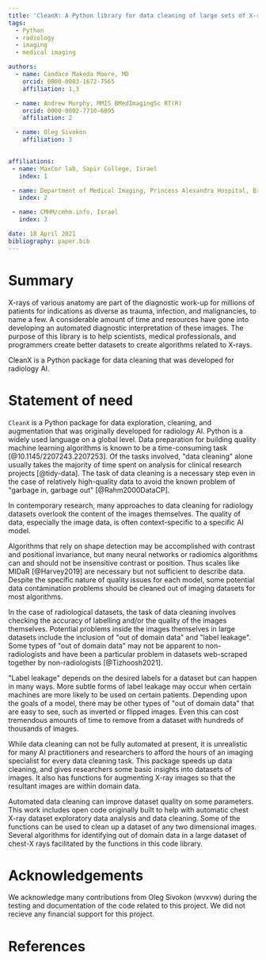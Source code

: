 ```yaml
---
title: 'CleanX: A Python library for data cleaning of large sets of X-rays'
tags:
  - Python
  - radiology
  - imaging
  - medical imaging

authors:
  - name: Candace Makeda Moore, MD
    orcid: 0000-0003-1672-7565
    affiliation: 1,3

  - name: Andrew Murphy, MMIS BMedImagingSc RT(R)
    orcid: 0000-0002-7710-6095
    affiliation: 2    

  - name: Oleg Sivokon
    affiliation: 3  
     

affiliations:
 - name: MaxCor lab, Sapir College, Israel
   index: 1

 - name: Department of Medical Imaging, Princess Alexandra Hospital, Brisbane, QLD, Australia
   index: 2   

 - name: CMHM/cmhm.info, Israel
   index: 3   

date: 18 April 2021
bibliography: paper.bib
---
```


# Summary


X-rays of various anatomy are part of the diagnostic work-up for
millions of patients for indications as diverse as trauma, infection,
and malignancies, to name a few.  A considerable amount of time and
resources have gone into developing an automated diagnostic
interpretation of these images. The purpose of this library is to help
scientists, medical professionals, and programmers create better
datasets to create algorithms related to X-rays.

CleanX is a Python package for data cleaning that was developed for
radiology AI.


# Statement of need

`CleanX` is a Python package for data exploration, cleaning, and
augmentation that was originally developed for radiology AI.  Python
is a widely used language on a global level.  Data preparation for
building quality machine learning algorithms is known to be a
time-consuming task [@10.1145/2207243.2207253].  Of the tasks
involved, "data cleaning" alone usually takes the majority of time
spent on analysis for clinical research projects [@tidy-data].  The
task of data cleaning is a necessary step even in the case of
relatively high-quality data to avoid the known problem of "garbage
in, garbage out" [@Rahm2000DataCP].

In contemporary research, many approaches to data cleaning for
radiology datasets overlook the content of the images themselves.  The
quality of data, especially the image data, is often context-specific
to a specific AI model.

Algorithms that rely on shape detection may be accomplished with
contrast and positional invariance, but many neural networks or
radiomics algorithms can and should not be insensitive contrast or
position.  Thus scales like MIDaR [@Harvey2019] are necessary but not
sufficient to describe data.  Despite the specific nature of quality
issues for each model, some potential data contamination problems
should be cleaned out of imaging datasets for most algorithms.

In the case of radiological datasets, the task of data cleaning
involves checking the accuracy of labelling and/or the quality of the
images themselves.  Potential problems inside the images themselves in
large datasets include the inclusion of "out of domain data" and
"label leakage".  Some types of "out of domain data" may not be
apparent to non-radiologists and have been a particular problem in
datasets web-scraped together by non-radiologists [@Tizhoosh2021].

"Label leakage" depends on the desired labels for a dataset but can
happen in many ways.  More subtle forms of label leakage may occur
when certain machines are more likely to be used on certain patients.
Depending upon the goals of a model, there may be other types of "out
of domain data" that are easy to see, such as inverted or flipped
images.  Even this can cost tremendous amounts of time to remove from
a dataset with hundreds of thousands of images.

While data cleaning can not be fully automated at present, it is
unrealistic for many AI practitioners and researchers to afford the
hours of an imaging specialist for every data cleaning task.  This
package speeds up data cleaning, and gives researchers some basic
insights into datasets of images.  It also has functions for
augmenting X-ray images so that the resultant images are within domain
data.

Automated data cleaning can improve dataset quality on some
parameters.  This work includes open code originally built to help
with automatic chest X-ray dataset exploratory data analysis and data
cleaning.  Some of the functions can be used to clean up a dataset of
any two dimensional images.  Several algorithms for identifying out of
domain data in a large dataset of chest-X rays facilitated by the
functions in this code library.


# Acknowledgements

We acknowledge many contributions from Oleg Sivokon (wvxvw) during the
testing and documentation of the code related to this project. We did
not recieve any financial support for this project.

# References
